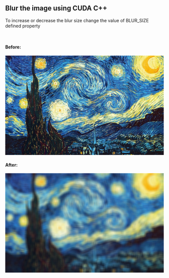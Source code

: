 <h2>Blur the image using CUDA C++</h2>
<p>To increase or decrease the blur size change the value of BLUR_SIZE defined property</p>
</br>
<h4>Before:</h4>
<img src="https://github.com/cvryn7/Image-Blur-Using-Cuda-C-/blob/master/Images/image.jpg"></img>
<p>       </p>
<p>       </p>
<h4>After:</h4>
<img src="https://github.com/cvryn7/Image-Blur-Using-Cuda-C-/blob/master/Images/final_blur_10_adjacent_pixels.jpg"></img>